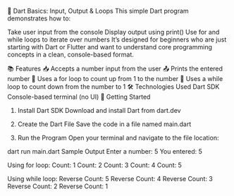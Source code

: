 🎯 Dart Basics: Input, Output & Loops
This simple Dart program demonstrates how to:

Take user input from the console
Display output using print()
Use for and while loops to iterate over numbers
It’s designed for beginners who are just starting with Dart or Flutter and want to understand core programming concepts in a clean, console-based format.

📚 Features
📥 Accepts a number input from the user
📤 Prints the entered number
🔁 Uses a for loop to count up from 1 to the number
🔄 Uses a while loop to count down from the number to 1
🛠 Technologies Used
Dart SDK
Console-based terminal (no UI)
🚀 Getting Started
1. Install Dart SDK
Download and install Dart from dart.dev

2. Create the Dart File
Save the code in a file named main.dart

3. Run the Program
Open your terminal and navigate to the file location:

dart run main.dart
Sample Output
Enter a number: 5
You entered: 5

Using for loop:
Count: 1
Count: 2
Count: 3
Count: 4
Count: 5

Using while loop:
Reverse Count: 5
Reverse Count: 4
Reverse Count: 3
Reverse Count: 2
Reverse Count: 1